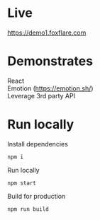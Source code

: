 # Live
https://demo1.foxflare.com

# Demonstrates
React  
Emotion (https://emotion.sh/)  
Leverage 3rd party API  

# Run locally
Install dependencies
```
npm i
```
Run locally
```
npm start
```
Build for production
```
npm run build
```
